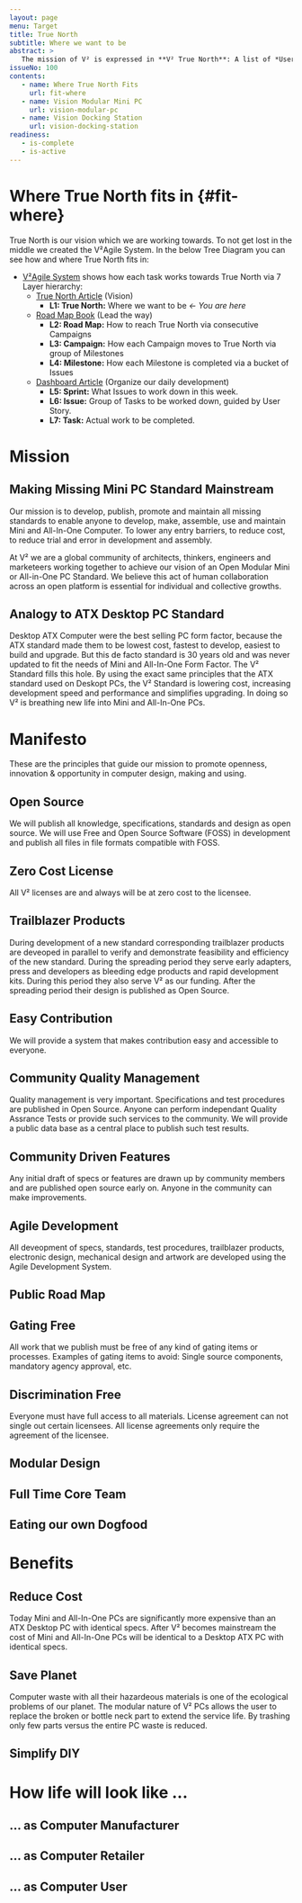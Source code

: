 ```yaml
---
layout: page
menu: Target
title: True North
subtitle: Where we want to be
abstract: >
   The mission of V² is expressed in **V² True North**: A list of *User Stories* for each Product Line / Service / Standards of V². Each group of user stories contains views of *User*, *Manufacturer* and *Retailer*. These *User Stories* show them where we are going and guides the contributor to get there. As always you can provide feedback and contributions via *V²Flow Button*.
issueNo: 100
contents:
   - name: Where True North Fits
     url: fit-where
   - name: Vision Modular Mini PC
     url: vision-modular-pc
   - name: Vision Docking Station
     url: vision-docking-station
readiness:
   - is-complete
   - is-active
---
```



# Where True North fits in {#fit-where}

True North is our vision which we are working towards. To not get lost in the middle we created the V²Agile System. In the below Tree Diagram you can see how and where True North fits in:

- [V²Agile System](https://v-squared.github.io/plan/agile/) shows how each task works towards True North via 7 Layer hierarchy:
   - [True North Article](https://v-squared.github.io/plan/true-north/) (Vision)
     - **L1: True North:** Where we want to be *← You are here*
   - [Road Map Book](https://v-squared.github.io/plan/road-map/) (Lead the way)
     - **L2: Road Map:** How to reach True North via consecutive Campaigns
     - **L3: Campaign:** How each Campaign moves to True North via group of Milestones
     - **L4: Milestone:** How each Milestone is completed via a bucket of Issues
   - [Dashboard Article](https://v-squared.github.io/plan/dashboard/) (Organize our daily development)
     - **L5: Sprint:** What Issues to work down in this week.
     - **L6: Issue:** Group of Tasks to be worked down, guided by User Story.
     - **L7: Task:** Actual work to be completed.


# Mission

## Making Missing Mini PC Standard Mainstream

Our mission is to develop, publish, promote and maintain all missing standards to enable anyone to develop, make, assemble, use and maintain Mini and All-In-One Computer. To lower any entry barriers, to reduce cost, to reduce trial and error in development and assembly.

At V² we are a global community of architects, thinkers, engineers and marketeers working together to achieve our vision of an Open Modular Mini or All-in-One PC Standard. We believe this act of human collaboration across an open platform is essential for individual and collective growths.

## Analogy to ATX Desktop PC Standard

Desktop ATX Computer were the best selling PC form factor, because the ATX standard made them to be lowest cost, fastest to develop, easiest to build and upgrade. But this de facto standard is 30 years old and was never updated to fit the needs of Mini and All-In-One Form Factor. The V² Standard fills this hole. By using the exact same principles that the ATX standard used on Deskopt PCs, the V² Standard is lowering cost, increasing development speed and performance and simplifies upgrading. In doing so V² is breathing new life into Mini and All-In-One PCs.


# Manifesto

These are the principles that guide our mission to promote openness, innovation & opportunity in computer design, making and using.


## Open Source

We will publish all knowledge, specifications, standards and design as open source. We will use Free and Open Source Software (FOSS) in development and publish all files in file formats compatible with FOSS.

## Zero Cost License

All V² licenses are and always will be at zero cost to the licensee.

## Trailblazer Products

During development of a new standard corresponding trailblazer products are deveoped in parallel to verify and demonstrate feasibility and efficiency of the new standard. During the spreading period they serve early adapters, press and developers as bleeding edge products and rapid development kits. During this period they also serve V² as our funding. After the spreading period their design is published as Open Source.

## Easy Contribution

We will provide a system that makes contribution easy and accessible to everyone.

## Community Quality Management

Quality management is very important. Specifications and test procedures are published in Open Source. Anyone can perform independant Quality Assrance Tests or provide such services to the community. We will provide a public data base as a central place to publish such test results.

## Community Driven Features

Any initial draft of specs or features are drawn up by community members and are published open source early on. Anyone in the community can make improvements.

## Agile Development

All deveopment of specs, standards, test procedures, trailblazer products, electronic design, mechanical design and artwork are developed using the Agile Development System.

## Public Road Map



## Gating Free

All work that we publish must be free of any kind of gating items or processes. Examples of gating items to avoid: Single source components, mandatory agency approval, etc.

## Discrimination Free

Everyone must have full access to all materials. License agreement can not single out certain licensees. All license agreements only require the agreement of the licensee.

## Modular Design



## Full Time Core Team

## Eating our own Dogfood



# Benefits

## Reduce Cost

Today Mini and All-In-One PCs are significantly more expensive than an ATX Desktop PC with identical specs. After V² becomes mainstream the cost of Mini and All-In-One PCs will be identical to a Desktop ATX PC with identical specs.

## Save Planet

Computer waste with all their hazardeous materials is one of the ecological problems of our planet. The modular nature of V² PCs allows the user to replace the broken or bottle neck part to extend the service life. By trashing only few parts versus the entire PC waste is reduced.

## Simplify DIY



# How life will look like ...

## ... as Computer Manufacturer

## ... as Computer Retailer

## ... as Computer User


